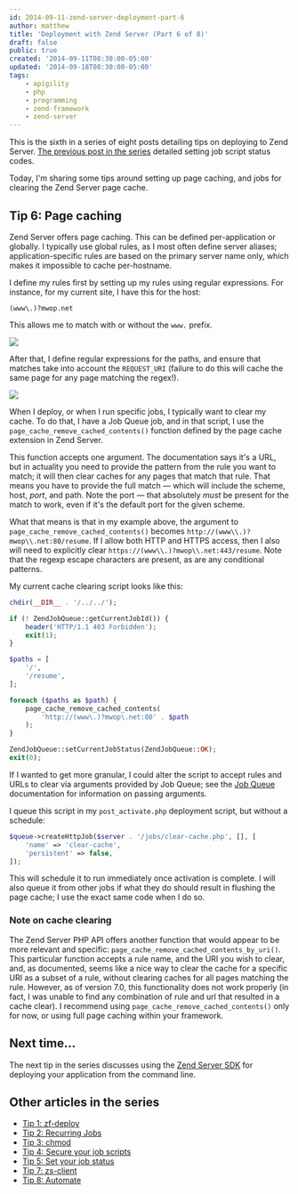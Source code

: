```yaml
---
id: 2014-09-11-zend-server-deployment-part-6
author: matthew
title: 'Deployment with Zend Server (Part 6 of 8)'
draft: false
public: true
created: '2014-09-11T08:30:00-05:00'
updated: '2014-09-18T08:30:00-05:00'
tags:
    - apigility
    - php
    - programming
    - zend-framework
    - zend-server
---
```

This is the sixth in a series of eight posts detailing tips on deploying to
Zend Server. [The previous post in the series](/blog/2014-09-09-zend-server-deployment-part-5.html)
detailed setting job script status codes.

Today, I'm sharing some tips around setting up page caching, and jobs for
clearing the Zend Server page cache.

<!--- EXTENDED -->

Tip 6: Page caching
-------------------

Zend Server offers page caching. This can be defined per-application or
globally. I typically use global rules, as I most often define server aliases;
application-specific rules are based on the primary server name only, which
makes it impossible to cache per-hostname.

I define my rules first by setting up my rules using regular expressions. For
instance, for my current site, I have this for the host:

```
(www\.)?mwop.net
```

This allows me to match with or without the `www.` prefix.

![](http://uploads.mwop.net/2014-09-11-ZendServer-PageCacheRule.png)

After that, I define regular expressions for the paths, and ensure that matches
take into account the `REQUEST_URI` (failure to do this will cache the same page
for any page matching the regex!).

![](http://uploads.mwop.net/2014-09-11-ZendServer-PageCacheRule-ByUri.png)

When I deploy, or when I run specific jobs, I typically want to clear my cache.
To do that, I have a Job Queue job, and in that script, I use the
`page_cache_remove_cached_contents()` function defined by the page cache
extension in Zend Server.

This function accepts one argument. The documentation says it's a URL, but in
actuality you need to provide the pattern from the rule you want to match; it
will then clear caches for any pages that match that rule. That means you have
to provide the full match — which will include the scheme, host, *port*, and
path. Note the port — that absolutely *must* be present for the match to work,
even if it's the default port for the given scheme.

What that means is that in my example above, the argument to
`page_cache_remove_cached_contents()` becomes
`http://(www\\.)?mwop\\.net:80/resume`. If I allow both HTTP and HTTPS access,
then I also will need to explicitly clear
`https://(www\\.)?mwop\\.net:443/resume`. Note that the regexp escape characters
are present, as are any conditional patterns.

My current cache clearing script looks like this:

```php
chdir(__DIR__ . '/../../');

if (! ZendJobQueue::getCurrentJobId()) {
    header('HTTP/1.1 403 Forbidden');
    exit(1);
}

$paths = [
    '/',
    '/resume',
];

foreach ($paths as $path) {
    page_cache_remove_cached_contents(
        'http://(www\.)?mwop\.net:80' . $path
    );
}

ZendJobQueue::setCurrentJobStatus(ZendJobQueue::OK);
exit(0);
```

If I wanted to get more granular, I could alter the script to accept rules and
URLs to clear via arguments provided by Job Queue; see the
[Job Queue](http://files.zend.com/help/Zend-Server/zend-server.htm#zendserverapi/zend_job_queue-php_api.htm#function-createHttpJob)
documentation for information on passing arguments.

I queue this script in my `post_activate.php` deployment script, but without a
schedule:

```php
$queue->createHttpJob($server . '/jobs/clear-cache.php', [], [
    'name' => 'clear-cache',
    'persistent' => false,
]);
```

This will schedule it to run immediately once activation is complete. I will
also queue it from other jobs if what they do should result in flushing the
page cache; I use the exact same code when I do so.

### Note on cache clearing

The Zend Server PHP API offers another function that would appear to be more
relevant and specific: `page_cache_remove_cached_contents_by_uri()`. This
particular function accepts a rule name, and the URI you wish to clear, and, as
documented, seems like a nice way to clear the cache for a specific URI as a
subset of a rule, without clearing caches for all pages matching the rule.
However, as of version 7.0, this functionality does not work properly (in fact,
I was unable to find any combination of rule and url that resulted in a cache
clear). I recommend using `page_cache_remove_cached_contents()` only for now,
or using full page caching within your framework.

Next time…
----------

The next tip in the series discusses using the
[Zend Server SDK](https://github.com/zend-patterns/ZendServerSDK) for deploying
your application from the command line.

Other articles in the series
----------------------------

- [Tip 1: zf-deploy](/blog/2014-08-11-zend-server-deployment-part-1.html)
- [Tip 2: Recurring Jobs](/blog/2014-08-28-zend-server-deployment-part-2.html)
- [Tip 3: chmod](/blog/2014-09-02-zend-server-deployment-part-3.html)
- [Tip 4: Secure your job scripts](/blog/2014-09-04-zend-server-deployment-part-4.html)
- [Tip 5: Set your job status](/blog/2014-09-09-zend-server-deployment-part-5.html)
- [Tip 7: zs-client](/blog/2014-09-16-zend-server-deployment-part-7.html)
- [Tip 8: Automate](/blog/2014-09-18-zend-server-deployment-part-8.html)
